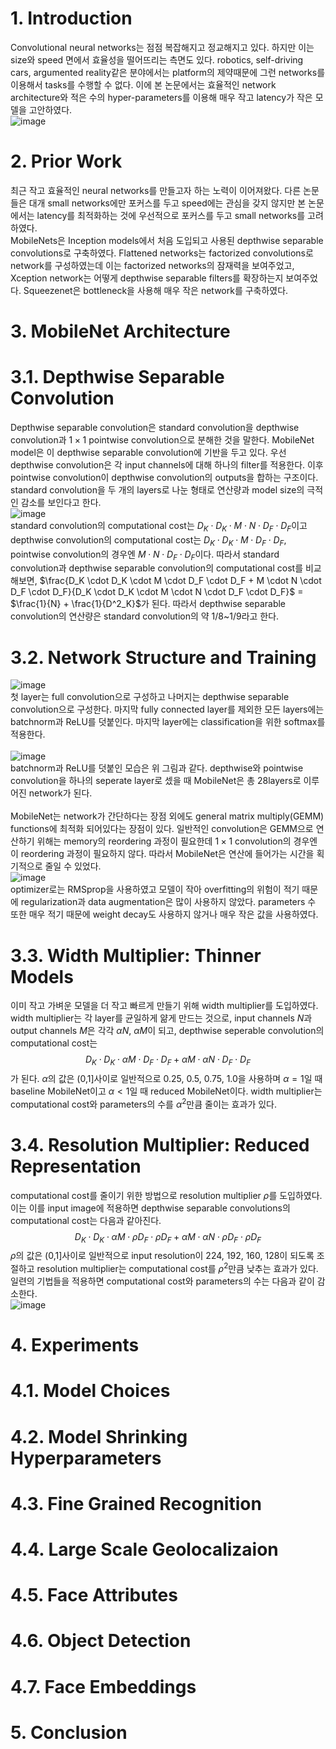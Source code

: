 # 1. Introduction

Convolutional neural networks는 점점 복잡해지고 정교해지고 있다. 하지만 이는 size와 speed 면에서 효율성을 떨어뜨리는 측면도 있다. robotics, self-driving cars, argumented reality같은 분야에서는 platform의 제약때문에 그런 networks를 이용해서 tasks를 수행할 수 없다. 이에 본 논문에서는 효율적인 network architecture와 적은 수의 hyper-parameters를 이용해 매우 작고 latency가 작은 모델을 고안하였다.<br>
![image](https://user-images.githubusercontent.com/110075956/224365534-8b623839-5752-423d-b33c-30384321f3ab.png)


# 2. Prior Work

최근 작고 효율적인 neural networks를 만들고자 하는 노력이 이어져왔다. 다른 논문들은 대개 small networks에만 포커스를 두고 speed에는 관심을 갖지 않지만 본 논문에서는 latency를 최적화하는 것에 우선적으로 포커스를 두고 small networks를 고려하였다.<br>
MobileNets은 Inception models에서 처음 도입되고 사용된 depthwise separable convolutions로 구축하였다. Flattened networks는 factorized convolutions로 network를 구성하였는데 이는 factorized networks의 잠재력을 보여주었고, Xception network는 어떻게 depthwise separable filters를 확장하는지 보여주었다. Squeezenet은 bottleneck을 사용해 매우 작은 network를 구축하였다.

# 3. MobileNet Architecture

# 3.1. Depthwise Separable Convolution

Depthwise separable convolution은 standard convolution을 depthwise convolution과 $1\times1$ pointwise convolution으로 분해한 것을 말한다. MobileNet model은 이 depthwise separable convolution에 기반을 두고 있다. 우선 depthwise convolution은 각 input channels에 대해 하나의 filter를 적용한다. 이후 pointwise convolution이 depthwise convolution의 outputs을 합하는 구조이다. standard convolution을 두 개의 layers로 나눈 형태로 연산량과 model size의 극적인 감소를 보인다고 한다. <br>
![image](https://user-images.githubusercontent.com/110075956/224698771-b1bd3a12-7039-44ef-be44-c08c96069544.png)<br>
standard convolution의 computational cost는 $D_K \cdot D_K \cdot M \cdot N \cdot D_F \cdot D_F$이고 depthwise convolution의 computational cost는 $D_K \cdot D_K \cdot M \cdot D_F \cdot D_F$, pointwise convolution의 경우엔 $M \cdot N \cdot D_F \cdot D_F$이다. 따라서 standard convolution과 depthwise separable convolution의 computational cost를 비교해보면, $\frac{D_K \cdot D_K \cdot M \cdot D_F \cdot D_F + M \cdot N \cdot D_F \cdot D_F}{D_K \cdot D_K \cdot M \cdot N \cdot D_F \cdot D_F}$ = $\frac{1}{N} + \frac{1}{D^2_K}$가 된다. 따라서 depthwise separable convolution의 연산량은 standard convolution의 약 1/8~1/9라고 한다.

# 3.2. Network Structure and Training

![image](https://user-images.githubusercontent.com/110075956/224714484-82f42ebe-8fe8-4084-b768-9d37ff908a2c.png)<br>
첫 layer는 full convolution으로 구성하고 나머지는 depthwise separable convolution으로 구성한다. 마지막 fully connected layer를 제외한 모든 layers에는 batchnorm과 ReLU를 덧붙인다. 마지막 layer에는 classification을 위한 softmax를 적용한다. <br><br>
![image](https://user-images.githubusercontent.com/110075956/224714816-c5fd16e2-2f1b-4229-be98-a4254c548f23.png)<br>
batchnorm과 ReLU를 덧붙인 모습은 위 그림과 같다. depthwise와 pointwise convolution을 하나의 seperate layer로 셌을 때 MobileNet은 총 28layers로 이루어진 network가 된다.<br><br>
MobileNet는 network가 간단하다는 장점 외에도 general matrix multiply(GEMM) functions에 최적화 되어있다는 장점이 있다. 일반적인 convolution은 GEMM으로 연산하기 위해는 memory의 reordering 과정이 필요한데 $1\times1$ convolution의 경우엔 이 reordering 과정이 필요하지 않다. 따라서 MobileNet은 연산에 들어가는 시간을 획기적으로 줄일 수 있었다.<br>
![image](https://user-images.githubusercontent.com/110075956/224721553-d51eeb54-ed6a-4983-8e45-0c9d63d6b454.png)<br>
optimizer로는 RMSprop을 사용하였고 모델이 작아 overfitting의 위험이 적기 때문에 regularization과 data augmentation은 많이 사용하지 않았다. parameters 수 또한 매우 적기 때문에 weight decay도 사용하지 않거나 매우 작은 값을 사용하였다.

# 3.3. Width Multiplier: Thinner Models

이미 작고 가벼운 모델을 더 작고 빠르게 만들기 위해 width multiplier를 도입하였다. width multiplier는 각 layer를 균일하게 얆게 만드는 것으로, input channels $N$과 output channels $M$은 각각 $\alpha N$, $\alpha M$이 되고, depthwise seperable convolution의 computational cost는 $$D_K \cdot D_K \cdot \alpha M \cdot D_F \cdot D_F + \alpha M \cdot \alpha N \cdot D_F \cdot D_F$$가 된다. $\alpha$의 값은 (0,1]사이로 일반적으로 0.25, 0.5, 0.75, 1.0을 사용하며 $\alpha = 1$일 때 baseline MobileNet이고 $\alpha < 1$일 때 reduced MobileNet이다. width multiplier는 computational cost와 parameters의 수를 $\alpha ^2$만큼 줄이는 효과가 있다.

# 3.4. Resolution Multiplier: Reduced Representation

computational cost를 줄이기 위한 방법으로 resolution multiplier $\rho$를 도입하였다. 이는 이를 input image에 적용하면 depthwise separable convolutions의 computational cost는 다음과 같아진다.
$$D_K \cdot D_K \cdot \alpha M \cdot \rho D_F \cdot \rho D_F + \alpha M \cdot \alpha N \cdot \rho D_F \cdot \rho D_F$$
$\rho$의 값은 (0,1]사이로 일반적으로 input resolution이 224, 192, 160, 128이 되도록 조절하고 resolution multiplier는 computational cost를 $\rho ^2$만큼 낮추는 효과가 있다. 일련의 기법들을 적용하면 computational cost와 parameters의 수는 다음과 같이 감소한다.<br>
![image](https://user-images.githubusercontent.com/110075956/224956972-37f504cf-2bed-465c-acfa-27b824e7bf4f.png)

# 4. Experiments

# 4.1. Model Choices

# 4.2. Model Shrinking Hyperparameters

# 4.3. Fine Grained Recognition

# 4.4. Large Scale Geolocalizaion

# 4.5. Face Attributes

# 4.6. Object Detection

# 4.7. Face Embeddings

# 5. Conclusion
